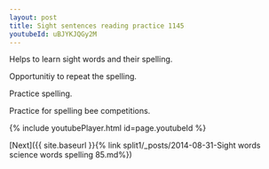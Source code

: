 ```yaml
---
layout: post
title: Sight sentences reading practice 1145
youtubeId: uBJYKJQGy2M
---
```

 
 
Helps to learn sight words and their spelling.

Opportunitiy to repeat the spelling. 

Practice spelling. 
 
Practice for spelling bee competitions. 
 
{% include youtubePlayer.html id=page.youtubeId %}
 
 

[Next]({{ site.baseurl }}{% link  split1/_posts/2014-08-31-Sight words science words spelling 85.md%})
 
